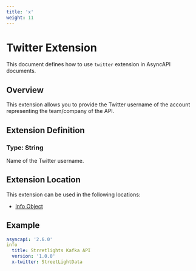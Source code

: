 ```yaml
---
title: 'x' 
weight: 11
---
```


# Twitter Extension
This document defines how to use `twitter` extension in AsyncAPI documents.

## Overview 
This extension allows you to provide the Twitter username of the account representing the team/company of the API.

## Extension Definition

### Type: String

Name of the Twitter username.

## Extension Location 

This extension can be used in the following locations:
- [Info Object](https://www.asyncapi.com/docs/reference/specification/v2.6.0#infoObject)

## Example

```yaml
asyncapi: '2.6.0'
info
  title: Strretlights Kafka API
  version: '1.0.0'
  x-twitter: StreetLightData
```
